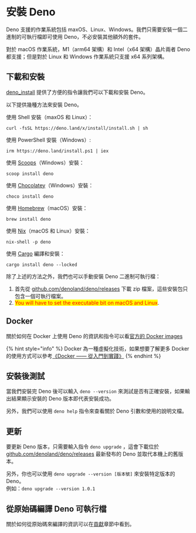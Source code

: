 # 安裝 Deno

Deno 支援的作業系統包括 maxOS、Linux、Windows。我們只需要安裝一個二進制的可執行檔即可使用 Deno，不必安裝其他額外的套件。

對於 macOS 作業系統，M1（arm64 架構）和 Intel（x64 架構）晶片兩者 Deno 都支援；但是對於 Linux 和 Windows 作業系統只支援 x64 系列架構。

## 下載和安裝

[deno\_install](https://github.com/denoland/deno\_install) 提供了方便的指令讓我們可以下載和安裝 Deno。

以下提供幾種方法來安裝 Deno。

使用 Shell 安裝（maxOS 和 Linux）：

```
curl -fsSL https://deno.land/x/install/install.sh | sh
```

使用 PowerShell 安裝（Windows）:

```
irm https://deno.land/install.ps1 | iex
```

使用 [Scoops](https://scoop.sh/)（Windows）安裝：

```
scoop install deno
```

使用 [Chocolatey](https://chocolatey.org/packages/deno)（Windows）安裝：

```
choco install deno
```

使用 [Homebrew](https://formulae.brew.sh/formula/deno)（macOS）安裝：

```
brew install deno
```

使用 [Nix](https://nixos.org/download.html)（macOS 和 Linux）安裝：

```
nix-shell -p deno
```

使用 [Cargo](https://crates.io/crates/deno) 編譯和安裝：

```
cargo install deno --locked
```

除了上述的方法之外，我們也可以手動安裝 Deno 二進制可執行檔：

1. 首先從 [github.com/denoland/deno/releases](http://github.com/denoland/deno/releases) 下載 zip 檔案，這些安裝包只包含一個可執行檔案。
2. <mark style="color:red;">You will have to set the executable bit on macOS and Linux</mark>.

## Docker

關於如何在 Docker 上使用 Deno 的資訊和指令可以看[官方的 Docker images](https://github.com/denoland/deno\_docker)

{% hint style="info" %}
Docker 為一種虛擬化技術，如果想要了解更多 Docker 的使用方式可以參考[《Docker —— 從入門到實踐](https://philipzheng.gitbook.io/docker\_practice/)[》](https://philipzheng.gitbook.io/docker\_practice/)
{% endhint %}

## 安裝後測試 <a href="#testing-your-installation" id="testing-your-installation"></a>

當我們安裝完 Deno 後可以輸入 `deno --version` 來測試是否有正確安裝，如果輸出結果顯示安裝的 Deno 版本即代表安裝成功。

另外，我們可以使用 `deno help` 指令來查看關於 Deno 引數和使用的說明文檔。

## 更新

要更新 Deno 版本，只需要輸入指令 `deno upgrade` ，這會下載位於 [github.com/denoland/deno/releases](http://github.com/denoland/deno/releases) 最新發布的 Deno 並取代本機上的舊版本。

另外，你也可以使用 `deno upgrade --version [版本號]` 來安裝特定版本的 Deno。\
例如：`deno upgrade --version 1.0.1`

## 從原始碼編譯 Deno 可執行檔

關於如何從原始碼來編譯的資訊可以在[貢獻](https://deno.land/manual@v1.30.3/references/contributing/building\_from\_source)章節中看到。

